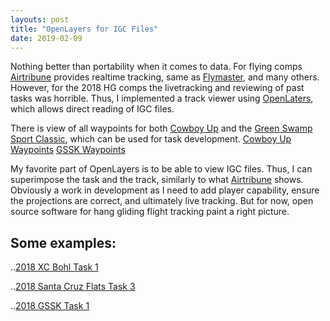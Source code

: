 ```yaml
---
layouts: post
title: "OpenLayers for IGC Files"
date: 2019-02-09
---
```


Nothing better than portability when it comes to data. For flying comps [Airtribune](https://airtribune.com/) provides realtime tracking, same as [Flymaster](https://www.flymaster.net/), and many others.
However, for the 2018 HG comps the livetracking and reviewing of past tasks was horrible. Thus, I implemented a track viewer using [OpenLaters](https://openlayers.org/), which allows direct reading of IGC files.

There is view of all waypoints for both [Cowboy Up](http://www.cuhanggliding.com) and the [Green Swamp Sport Classic](https://airtribune.com/2019-green-swamp-sport-klassic/info), which can be used for task development. 
[Cowboy Up Waypoints](https://f0n.github.io/xcbohl/waypoints)
[GSSK Waypoints](https://f0n.github.io/GSSK/waypoints)

My favorite part of OpenLayers is to be able to view IGC files. Thus, I can superimpose the task and the track, similarly to what [Airtribune](https://airtribune.com/) shows. Obviously a work in development as I need to add player capability, ensure the projections are correct, and ultimately live tracking. But for now, open source software for hang gliding flight tracking paint a right picture.

Some examples: 
--------------

..[2018 XC Bohl Task 1](https://f0n.github.io/xcbohl/task1)

..[2018 Santa Cruz Flats Task 3](https://f0n.github.io/xcbohl/scfr3)

..[2018 GSSK Task 1](https://f0n.github.io/GSSK/task1/)
